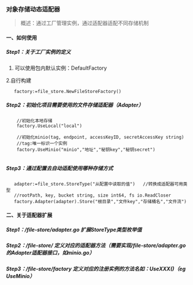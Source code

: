 ### 对象存储动态适配器

>概述：通过工厂管理实例，通过适配器适配不同存储机制

#### 一、如何使用

##### Step1：关于工厂实例的定义
1. 可以使用包内默认实例：DefaultFactory

2.自行构建
```
   factory:=file_store.NewFileStoreFactory()
```
##### Step2：初始化项目需要使用的文件存储适配器（Adapter）

```
    //初始化本地存储
    factory.UseLocal("local")
    
    //初始化minio(tag, endpoint, accessKeyID, secretAccessKey string)
    //tag:唯一标识一个实例
    factory.UseMinio("minio","地址","秘钥key","秘钥secret")
   
```

##### Step3：通过配置去自动适配使用哪种存储方式

```
   adapter:=file_store.StoreType("从配置中读取的值")   //转换成适配器可用类型
   //rootPath, key, bucket string, size int64, fs io.ReadCloser
   factory.Adapter(adapter).Store("根目录","文件key","存储桶名","文件流")
```

#### 二、关于适配器扩展

##### Step1：/file-store/adapter.go 扩展StoreType类型枚举值

##### Step2：/file-store/ 定义对应的适配器方法（需要实现/file-store/adapter.go的Adapter适配器接口，如minio.go）

##### Step3：/file-store/factory 定义对应的注册实例的方法名如：UseXXX()（eg UseMinio）


